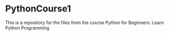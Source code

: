 # PythonCourse1
This is a repository for the files from the course Python for Beginners: Learn Python Programming
